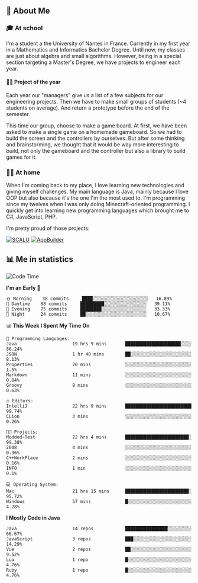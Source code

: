 ## 👀 About Me

### 🎓 At school

I'm a student a the University of Nantes in France. Currently in my first year in a Mathematics and Informatics Bachelor Degree. Until now, my classes are just about algebra and small algorithms. However, being in a special section targeting a Master's Degree, we have projects to engineer each year. 

#### 🔧🔬 Project of the year

Each year our "managers" give us a list of a few subjects for our engineering projects. Then we have to make small groups of students (~4 students on average). And return a prototype before the end of the semester.

This time our group, choose to make a game board. At first, we have been asked to make a single game on a homemade gameboard. So we had to build the screen and the controllers by ourselves. 
But after some thinking and brainstorming, we thought that it would be way more interesting to build, not only the gameboard and the controller but also a library to build games for it.

### 👨‍💻 At home

When I'm coming back to my place, I love learning new technologies and giving myself challenges. My main language is Java, mainly because I love OOP but also because it's the one I'm the most used to. I'm programming since my twelves when I was only doing Minecraft-oriented programming.  I quickly get into learning new programming languages which brought me to C#, JavaScript, PHP. 

I'm pretty proud of those projects:

[![SCALU](https://github-readme-stats.vercel.app/api/pin?username=renardfute&repo=SCALU)](https://github.com/renardfute/scalu)
[![AppBuilder](https://github-readme-stats.vercel.app/api/pin?username=pulsedev2&repo=AppBuilder)](https://github.com/pulsedev2/AppBuilder)

## 📊 Me in statistics
<!--START_SECTION:waka-->
![Code Time](http://img.shields.io/badge/Code%20Time-66%20hrs%2038%20mins-blue)

**I'm an Early 🐤** 

```text
🌞 Morning    38 commits     ████░░░░░░░░░░░░░░░░░░░░░   16.89% 
🌆 Daytime    88 commits     █████████░░░░░░░░░░░░░░░░   39.11% 
🌃 Evening    75 commits     ████████░░░░░░░░░░░░░░░░░   33.33% 
🌙 Night      24 commits     ██░░░░░░░░░░░░░░░░░░░░░░░   10.67%

```


📊 **This Week I Spent My Time On** 

```text
💬 Programming Languages: 
Java                     19 hrs 9 mins       █████████████████████░░░░   86.24% 
JSON                     1 hr 48 mins        ██░░░░░░░░░░░░░░░░░░░░░░░   8.13% 
Properties               20 mins             ░░░░░░░░░░░░░░░░░░░░░░░░░   1.5% 
Markdown                 11 mins             ░░░░░░░░░░░░░░░░░░░░░░░░░   0.84% 
Groovy                   8 mins              ░░░░░░░░░░░░░░░░░░░░░░░░░   0.63%

🔥 Editors: 
IntelliJ                 22 hrs 9 mins       █████████████████████████   99.74% 
CLion                    3 mins              ░░░░░░░░░░░░░░░░░░░░░░░░░   0.26%

🐱‍💻 Projects: 
Modded-Test              22 hrs 4 mins       ████████████████████████░   99.38% 
2048                     4 mins              ░░░░░░░░░░░░░░░░░░░░░░░░░   0.36% 
C++WorkPlace             2 mins              ░░░░░░░░░░░░░░░░░░░░░░░░░   0.16% 
INFO                     1 min               ░░░░░░░░░░░░░░░░░░░░░░░░░   0.1%

💻 Operating System: 
Mac                      21 hrs 15 mins      ████████████████████████░   95.72% 
Windows                  57 mins             █░░░░░░░░░░░░░░░░░░░░░░░░   4.28%

```

**I Mostly Code in Java** 

```text
Java                     14 repos            ████████████████░░░░░░░░░   66.67% 
JavaScript               3 repos             ███░░░░░░░░░░░░░░░░░░░░░░   14.29% 
Vue                      2 repos             ██░░░░░░░░░░░░░░░░░░░░░░░   9.52% 
Lua                      1 repo              █░░░░░░░░░░░░░░░░░░░░░░░░   4.76% 
Ruby                     1 repo              █░░░░░░░░░░░░░░░░░░░░░░░░   4.76%

```



<!--END_SECTION:waka-->

